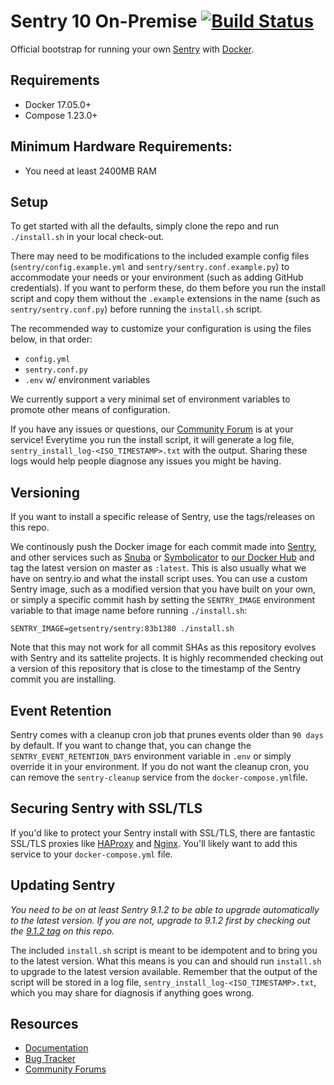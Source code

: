 # Sentry 10 On-Premise [![Build Status][build-status-image]][build-status-url]

Official bootstrap for running your own [Sentry](https://sentry.io/) with [Docker](https://www.docker.com/).

## Requirements

 * Docker 17.05.0+
 * Compose 1.23.0+

## Minimum Hardware Requirements:

 * You need at least 2400MB RAM

## Setup

To get started with all the defaults, simply clone the repo and run `./install.sh` in your local check-out.

There may need to be modifications to the included example config files (`sentry/config.example.yml` and `sentry/sentry.conf.example.py`) to accommodate your needs or your environment (such as adding GitHub credentials). If you want to perform these, do them before you run the install script and copy them without the `.example` extensions in the name (such as `sentry/sentry.conf.py`) before running the `install.sh` script.

The recommended way to customize your configuration is using the files below, in that order:

 * `config.yml`
 * `sentry.conf.py`
 * `.env` w/ environment variables

We currently support a very minimal set of environment variables to promote other means of configuration.

If you have any issues or questions, our [Community Forum](https://forum.sentry.io/c/on-premise) is at your service! Everytime you run the install script, it will generate a log file, `sentry_install_log-<ISO_TIMESTAMP>.txt` with the output. Sharing these logs would help people diagnose any issues you might be having.

## Versioning

If you want to install a specific release of Sentry, use the tags/releases on this repo.

We continously push the Docker image for each commit made into [Sentry](https://github.com/getsentry/sentry), and other services such as [Snuba](https://github.com/getsentry/snuba) or [Symbolicator](https://github.com/getsentry/symbolicator) to [our Docker Hub](https://hub.docker.com/u/getsentry) and tag the latest version on master as `:latest`. This is also usually what we have on sentry.io and what the install script uses. You can use a custom Sentry image, such as a modified version that you have built on your own, or simply a specific commit hash by setting the `SENTRY_IMAGE` environment variable to that image name before running `./install.sh`:

```shell
SENTRY_IMAGE=getsentry/sentry:83b1380 ./install.sh
```

Note that this may not work for all commit SHAs as this repository evolves with Sentry and its sattelite projects. It is highly recommended checking out a version of this repository that is close to the timestamp of the Sentry commit you are installing.

## Event Retention

Sentry comes with a cleanup cron job that prunes events older than `90 days` by default. If you want to change that, you can change the `SENTRY_EVENT_RETENTION_DAYS` environment variable in `.env` or simply override it in your environment. If you do not want the cleanup cron, you can remove the `sentry-cleanup` service from the `docker-compose.yml`file.

## Securing Sentry with SSL/TLS

If you'd like to protect your Sentry install with SSL/TLS, there are
fantastic SSL/TLS proxies like [HAProxy](http://www.haproxy.org/)
and [Nginx](http://nginx.org/). You'll likely want to add this service to your `docker-compose.yml` file.

## Updating Sentry

_You need to be on at least Sentry 9.1.2 to be able to upgrade automatically to the latest version. If you are not, upgrade to 9.1.2 first by checking out the [9.1.2 tag](https://github.com/getsentry/onpremise/tree/9.1.2) on this repo._

The included `install.sh` script is meant to be idempotent and to bring you to the latest version. What this means is you can and should run `install.sh` to upgrade to the latest version available. Remember that the output of the script will be stored in a log file, `sentry_install_log-<ISO_TIMESTAMP>.txt`, which you may share for diagnosis if anything goes wrong.

## Resources

 * [Documentation](https://docs.sentry.io/development/server/)
 * [Bug Tracker](https://github.com/getsentry/onpremise/issues)
 * [Community Forums](https://forum.sentry.io/c/on-premise)


[build-status-image]: https://api.travis-ci.com/getsentry/onpremise.svg?branch=master
[build-status-url]: https://travis-ci.com/getsentry/onpremise
